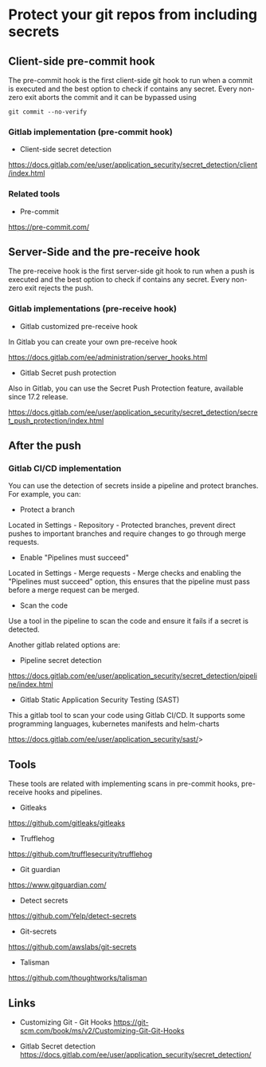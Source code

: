 # Protect your git repos from including secrets

## Client-side pre-commit hook

The pre-commit hook is the first client-side git hook to run when a commit is executed and the best option to check if contains any secret. Every non-zero exit aborts the commit and it can be bypassed using

```shell
git commit --no-verify
```

### Gitlab implementation (pre-commit hook)

- Client-side secret detection

<https://docs.gitlab.com/ee/user/application_security/secret_detection/client/index.html>

### Related tools

- Pre-commit

<https://pre-commit.com/>

## Server-Side and the pre-receive hook

The pre-receive hook is the first server-side git hook to run when a push is executed and the best option to check if contains any secret.
Every non-zero exit rejects the push.

### Gitlab implementations (pre-receive hook)

- Gitlab customized pre-receive hook

In Gitlab you can create your own pre-receive hook

<https://docs.gitlab.com/ee/administration/server_hooks.html>

- Gitlab Secret push protection

Also in Gitlab, you can use the Secret Push Protection feature, available since 17.2 release.

<https://docs.gitlab.com/ee/user/application_security/secret_detection/secret_push_protection/index.html>

## After the push

### Gitlab CI/CD implementation

You can use the detection of secrets inside a pipeline and protect branches. For example, you can:

- Protect a branch

Located in Settings - Repository - Protected branches, prevent direct pushes to important branches and require changes to go through merge requests.

- Enable "Pipelines must succeed"

Located in Settings - Merge requests - Merge checks and enabling the "Pipelines must succeed" option, this ensures that the pipeline must pass before a merge request can be merged.

- Scan the code

Use a tool in the pipeline to scan the code and ensure it fails if a secret is detected.

Another gitlab related options are:

- Pipeline secret detection

<https://docs.gitlab.com/ee/user/application_security/secret_detection/pipeline/index.html>

- Gitlab Static Application Security Testing (SAST)

This a gitlab tool to scan your code using Gitlab CI/CD. It supports some programming languages, kubernetes manifests and helm-charts

<https://docs.gitlab.com/ee/user/application_security/sast/>>

## Tools

These tools are related with implementing scans in pre-commit hooks, pre-receive hooks and pipelines.

- Gitleaks

<https://github.com/gitleaks/gitleaks>

- Trufflehog

<https://github.com/trufflesecurity/trufflehog>

- Git guardian

<https://www.gitguardian.com/>

- Detect secrets

<https://github.com/Yelp/detect-secrets>

- Git-secrets

<https://github.com/awslabs/git-secrets>

- Talisman

<https://github.com/thoughtworks/talisman>

## Links

- Customizing Git - Git Hooks
<https://git-scm.com/book/ms/v2/Customizing-Git-Git-Hooks>

- Gitlab Secret detection  
<https://docs.gitlab.com/ee/user/application_security/secret_detection/>

